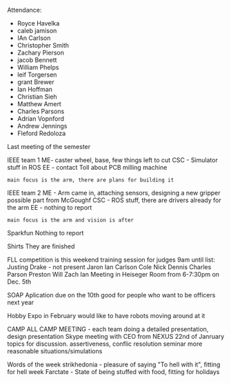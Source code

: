 Attendance:

- Royce Havelka
- caleb jamison
- IAn Carlson
- Christopher Smith
- Zachary Pierson
- jacob Bennett
- William Phelps
- leif Torgersen
- grant Brewer
- Ian Hoffman
- Christian Sieh
- Matthew Amert
- Charles Parsons
- Adrian Vopnford
- Andrew Jennings
- Fleford Redoloza



Last meeting of the semester

IEEE team 1
	ME- caster wheel, base, few things left to cut
	CSC - Simulator stuff in ROS
	EE - contact Toll about PCB milling machine

	main focus is the arm, there are plans for building it

IEEE team 2
	ME - Arm came in, attaching sensors, designing a new gripper
		possible part from McGoughf
	CSC - ROS stuff, there are drivers already for the arm
	EE - nothing to report

	main focus is the arm and vision is after

Sparkfun
	Nothing to report

Shirts
	They are finished

FLL
	competition is this weekend
	training session for judges
	9am until 
	list:
		Justing Drake - not present
		Jaron
		Ian Carlson
		Cole 
		Nick Dennis
		Charles Parson
		Preston
		Will 
		Zach
		Ian
	Meeting in Heiseger Room from 6-7:30pm on Dec. 5th
	
SOAP
	Aplication due on the 10th
		good for people who want to be officers next year

Hobby Expo
	in February
	would like to have robots moving around at it

CAMP
	ALL CAMP MEETING - each team doing a detailed presentation, design presentation
	Skype meeting with CEO from NEXUS 22nd of Janruary
	topics for discussion.
	assertiveness, conflic resolution seminar
		more reasonable situations/simulations
	
Words of the week
	strikhedonia - pleasure of saying "To hell with it", fitting for hell week
	Farctate - State of being stuffed with food, fitting for holidays
